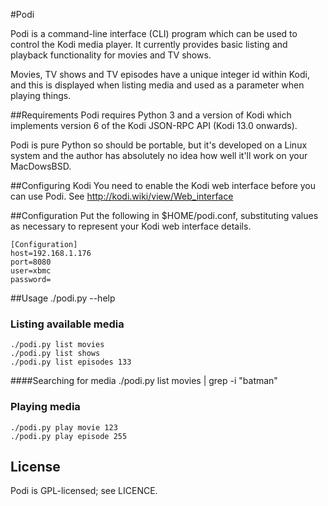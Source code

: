 #Podi

Podi is a command-line interface (CLI) program which can be used to control
the Kodi media player. It currently provides basic listing and playback 
functionality for movies and TV shows.

Movies, TV shows and TV episodes have a unique integer id within Kodi,
and this is displayed when listing media and used as a parameter when
playing things.

##Requirements
Podi requires Python 3 and a version of Kodi which implements version 6
of the Kodi JSON-RPC API (Kodi 13.0 onwards).

Podi is pure Python so should be portable,
but it's developed on a Linux system and the author has absolutely
no idea how well it'll work on your MacDowsBSD.

##Configuring Kodi
You need to enable the Kodi web interface before you can use Podi.
See http://kodi.wiki/view/Web_interface

##Configuration
Put the following in $HOME/podi.conf, substituting values
as necessary to represent your Kodi web interface details.


    [Configuration]
    host=192.168.1.176
    port=8080
    user=xbmc
    password=


##Usage
    ./podi.py --help

### Listing available media
    ./podi.py list movies
    ./podi.py list shows
    ./podi.py list episodes 133

####Searching for media
    ./podi.py list movies | grep -i "batman"

### Playing media
    ./podi.py play movie 123
    ./podi.py play episode 255

## License
Podi is GPL-licensed; see LICENCE.
